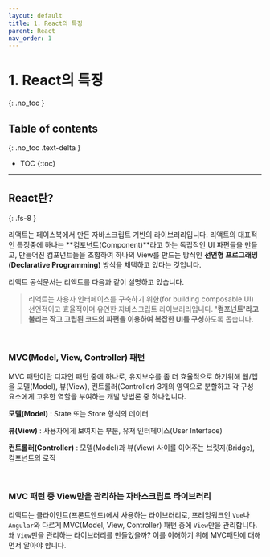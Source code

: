 ```yaml
---
layout: default
title: 1. React의 특징
parent: React
nav_order: 1
---
```


# 1. React의 특징
{: .no_toc }

## Table of contents
{: .no_toc .text-delta }

- TOC
{:toc}

---

## React란?
{: .fs-8 }

리액트는 페이스북에서 만든 자바스크립트 기반의 라이브러리입니다. 리액트의 대표적인 특징중에 하나는 **컴포넌트(Component)**라고 하는 독립적인 UI 파편들을 만들고, 만들어진 컴포넌트들을 조합하여 하나의 View를 만드는 방식인 **선언형 프로그래밍(Declarative Programming)** 방식을 채택하고 있다는 것입니다.

리액트 공식문서는 리액트를 다음과 같이 설명하고 있습니다.

> 리액트는 사용자 인터페이스를 구축하기 위한(for building composable UI) 선언적이고 효율적이며 유연한 자바스크립트 라이브러리입니다. **'컴포넌트'라고 불리는 작고 고립된 코드의 파편을 이용하여 복잡한 UI를 구성**하도록 돕습니다.

&nbsp;

### MVC(Model, View, Controller) 패턴
MVC 패턴이란 디자인 패턴 중에 하나로, 유지보수를 좀 더 효율적으로 하기위해 웹/앱을 모델(Model), 뷰(View), 컨트롤러(Controller) 3개의 영역으로 분할하고 각 구성 요소에게 고유한 역할을 부여하는 개발 방법론 중 하나입니다.

**모델(Model)** : State 또는 Store 형식의 데이터

**뷰(View)** : 사용자에게 보여지는 부분, 유저 인터페이스(User Interface)

**컨트롤러(Controller)** : 모델(Model)과 뷰(View) 사이를 이어주는 브릿지(Bridge), 컴포넌트의 로직

&nbsp;

### MVC 패턴 중 View만을 관리하는 자바스크립트 라이브러리
리액트는 클라이언트(프론트엔드)에서 사용하는 라이브러리로, 프레임워크인 `Vue`나 `Angular`와 다르게 MVC(Model, View, Controller) 패턴 중에 `View`만을 관리합니다. 왜 `View`만을 관리하는 라이브러리를 만들었을까? 이를 이해하기 위해 MVC패턴에 대해 먼저 알아야 합니다.